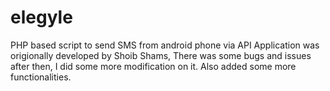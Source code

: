 # elegyle
PHP based script to send SMS from android phone via API
Application was origionally developed by Shoib Shams, There was some bugs and issues after then, I did some more modification on it. Also added some more functionalities.
